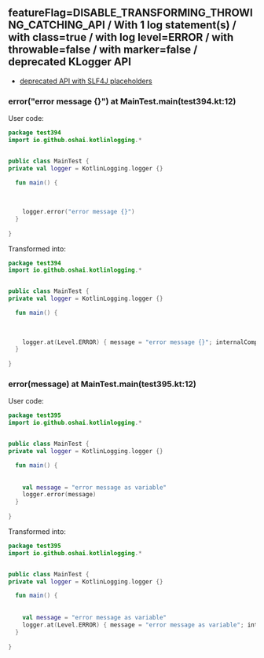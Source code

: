 ## featureFlag=DISABLE_TRANSFORMING_THROWING_CATCHING_API / With 1 log statement(s) / with class=true / with log level=ERROR / with throwable=false / with marker=false / deprecated KLogger API

* [deprecated API with SLF4J placeholders](deprecated-slf4j-placeholders.md)

###  error("error message {}") at MainTest.main(test394.kt:12)

User code:
```kotlin
package test394
import io.github.oshai.kotlinlogging.*


public class MainTest {
private val logger = KotlinLogging.logger {}

  fun main() {
    
    
    
    logger.error("error message {}")
  }
  
}


```
  
Transformed into:
```kotlin
package test394
import io.github.oshai.kotlinlogging.*


public class MainTest {
private val logger = KotlinLogging.logger {}

  fun main() {
    
    
    
    logger.at(Level.ERROR) { message = "error message {}"; internalCompilerData = KLoggingEventBuilder.InternalCompilerData(messageTemplate = ""error message {}"", className = "test394.MainTest", methodName = "main", fileName = "test394.kt", lineNumber = 12)
  }
  
}


```

###  error(message) at MainTest.main(test395.kt:12)

User code:
```kotlin
package test395
import io.github.oshai.kotlinlogging.*


public class MainTest {
private val logger = KotlinLogging.logger {}

  fun main() {
    
    
    val message = "error message as variable"
    logger.error(message)
  }
  
}


```
  
Transformed into:
```kotlin
package test395
import io.github.oshai.kotlinlogging.*


public class MainTest {
private val logger = KotlinLogging.logger {}

  fun main() {
    
    
    val message = "error message as variable"
    logger.at(Level.ERROR) { message = "error message as variable"; internalCompilerData = KLoggingEventBuilder.InternalCompilerData(messageTemplate = "message", className = "test395.MainTest", methodName = "main", fileName = "test395.kt", lineNumber = 12)
  }
  
}


```
